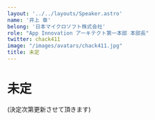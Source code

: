 ```yaml
---
layout: '../../layouts/Speaker.astro'
name: '井上 章'
belong: '日本マイクロソフト株式会社'
role: "App Innovation アーキテクト第一本部 本部長"
twitter: chack411
image: "/images/avatars/chack411.jpg"
title: 未定
---
```


# 未定

(決定次第更新させて頂きます)